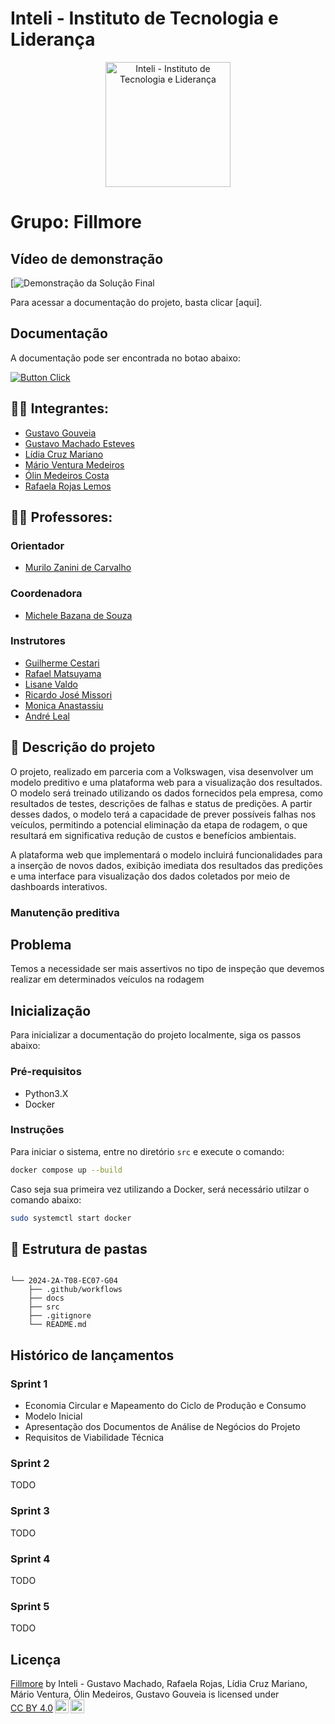# Inteli - Instituto de Tecnologia e Liderança 

<p align="center">
<img src="https://github.com/user-attachments/assets/18d67961-2453-4d9b-b40e-9c96a7493ffd" alt="Inteli - Instituto de Tecnologia e Liderança" width="200">
</p>

# Grupo: Fillmore

## Vídeo de demonstração

[![Demonstração da Solução Final](https://youtube.com)

Para acessar a documentação do projeto, basta clicar [aqui].

## Documentação

  A documentação pode ser encontrada no botao abaixo:

  [![Button Click]][Link]

  [Button Click]: https://img.shields.io/badge/Documentação-37a779?style=for-the-badge
  [Link]: https://inteli-college.github.io/2024-2A-T08-EC07-G04/


## :student: Integrantes:

- <a href="https://www.linkedin.com/in/gustavo-gouveia-583185271//">Gustavo Gouveia</a>
- <a href="https://www.linkedin.com/in/gustavo-machado-esteves-453b81248/">Gustavo Machado Esteves</a>
- <a href="https://www.linkedin.com/in/lidiamariano/">Lídia Cruz Mariano</a>
- <a href="https://www.linkedin.com/in/m%C3%A1rio-ventura-medeiros-123682291/">Mário Ventura Medeiros</a>
- <a href="https://www.linkedin.com/in/olincosta/">Ólin Medeiros Costa</a>
- <a href="https://www.linkedin.com/in/rafaelarojas/">Rafaela Rojas Lemos</a>

## :teacher: Professores:

### Orientador

- <a href="https://www.linkedin.com/in/murilo-zanini-de-carvalho-0980415b/">Murilo Zanini de Carvalho</a>

### Coordenadora

- <a href="https://www.linkedin.com/in/michele-bazana-de-souza-69b77763/">Michele Bazana de Souza</a>

### Instrutores

- <a href="https://www.linkedin.com/in/gui-cestari/">Guilherme Cestari</a>
- <a href="https://www.linkedin.com/in/rafaelmatsuyama/">Rafael Matsuyama</a>
- <a href="https://www.linkedin.com/in/lisane-valdo/">Lisane Valdo</a>
- <a href="https://www.linkedin.com/in/ricardo-missori/">Ricardo José Missori</a>
- <a href="https://www.linkedin.com/in/monica-anastassiu-d-sc-2568522/">Monica Anastassiu</a>
- <a href="https://www.linkedin.com/in/andr%C3%A9-leal-a57b2065/">André Leal</a>


## :memo: Descrição do projeto
O projeto, realizado em parceria com a Volkswagen, visa desenvolver um modelo preditivo e uma plataforma web para a visualização dos resultados. O modelo será treinado utilizando os dados fornecidos pela empresa, como resultados de testes, descrições de falhas e status de predições. A partir desses dados, o modelo terá a capacidade de prever possíveis falhas nos veículos, permitindo a potencial eliminação da etapa de rodagem, o que resultará em significativa redução de custos e benefícios ambientais.

A plataforma web que implementará o modelo incluirá funcionalidades para a inserção de novos dados, exibição imediata dos resultados das predições e uma interface para visualização dos dados coletados por meio de dashboards interativos.

### Manutenção preditiva

## Problema
 Temos a necessidade ser mais assertivos no tipo de inspeção que devemos realizar em determinados veículos na rodagem

## Inicialização

Para inicializar a documentação do projeto localmente, siga os passos abaixo:

### Pré-requisitos
- Python3.X
- Docker

### Instruções
Para iniciar o sistema, entre no diretório ```src``` e execute o comando:
```bash
docker compose up --build
```
Caso seja sua primeira vez utilizando a Docker, será necessário utilzar o comando abaixo:
```bash
sudo systemctl start docker
```

## 📁 Estrutura de pastas
```plaintext

└── 2024-2A-T08-EC07-G04
    ├── .github/workflows
    ├── docs
    ├── src
    ├── .gitignore
    └── README.md
```
## Histórico de lançamentos

### Sprint 1
- Economia Circular e Mapeamento do Ciclo de Produção e Consumo
- Modelo Inicial
- Apresentação dos Documentos de Análise de Negócios do Projeto
- Requisitos de Viabilidade Técnica
### Sprint 2

TODO

### Sprint 3

TODO

### Sprint 4

TODO

### Sprint 5

TODO


## Licença


<p xmlns:cc="http://creativecommons.org/ns#" xmlns:dct="http://purl.org/dc/terms/"><a property="dct:title" rel="cc:attributionURL" href="https://github.com/Inteli-College/2024-2A-T08-EC07-G04">Fillmore</a> by <span property="cc:attributionName">Inteli - Gustavo Machado, Rafaela Rojas, Lídia Cruz Mariano, Mário Ventura, Ólin Medeiros, Gustavo Gouveia</span> is licensed under <a href="https://creativecommons.org/licenses/by/4.0/?ref=chooser-v1" target="_blank" rel="license noopener noreferrer" style="display:inline-block;">CC BY 4.0<img style="height:22px!important;margin-left:3px;vertical-align:text-bottom;" src="https://mirrors.creativecommons.org/presskit/icons/cc.svg?ref=chooser-v1" alt=""><img style="height:22px!important;margin-left:3px;vertical-align:text-bottom;" src="https://mirrors.creativecommons.org/presskit/icons/by.svg?ref=chooser-v1" alt=""></a></p>
